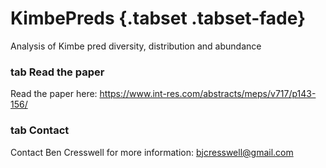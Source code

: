 # KimbePreds {.tabset .tabset-fade}
Analysis of Kimbe pred diversity, distribution and abundance


### tab Read the paper

Read the paper here: https://www.int-res.com/abstracts/meps/v717/p143-156/


### tab Contact

Contact Ben Cresswell for more information:
bjcresswell@gmail.com